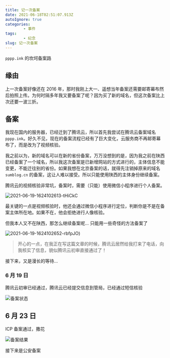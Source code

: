 ```yaml
---
title: 记一次备案
date: 2021-06-18T02:51:07.913Z
autoIgnore: true
categories:
        - 事件
tags:
        - 纪念
slug: 记一次备案
---
```


`pppp.ink` 的坎坷备案路

<!-- more -->

## 缘由

上一次备案好像还在 2016 年，那时我刚上大一、遥想当年备案还需要邮寄幕布然后拍照上传。为何时隔多年我又要备案了呢？因为买了新的域名，但这次备案比上次还要一波三折。

## 备案

我现在国内的服务器，已经迁到了腾讯云，所以首先我尝试在腾讯云备案域名 `pppp.ink`。好久不见，现在的备案流程已经有了巨大变化，云服务商不再邮寄幕布了，而是改为了视频核验。

我之前以为，新的域名可以在新的省份备案，万万没想到的是，因为我之前在陕西已经备案了一个域名，所以我这次备案是已新增网站的方式进行的，主体信息不能变更，不能迁往别的省份。如果我想在北京备案的话，就得先注销掉原来的域名 `sumblog.cn` 的备案，这让人难以接受。所以只能使用陕西的主体身份继续备案。

腾讯云的视频核验非常坑，备案时，需要（只能）使用微信小程序进行个人备案。

![2021-06-19-1624102613-tHiCkC](https://static.sumblog.cn/Pic/2021-06-19-1624102613-tHiCkC.jpg)

最关键的一点是视频核验时，他还会通过微信小程序进行定位，判断你是不是在备案主体所在地。如果不在，他会拒绝进行人像核验。

但我本人又不在陕西，那怎么继续备案呢... 只能用一些奇怪的方法备案了

![2021-06-19-1624102652-rbfpJO](https://static.sumblog.cn/Pic/2021-06-19-1624102652-rbfpJO.jpg))

> 开心的一点，在我正在写这篇文章的时候，腾讯云居然给我打来了电话，向我核实了信息，貌似腾讯云初审直接通过了！

接下来，又是漫长的等待... 

### 6 月 19 日

腾讯云初审已经通过，腾讯云已经提交信息到管局，已经通过短信核验

![备案状态](https://static.sumblog.cn/Pic/2021-06-19-1624102680-hrOtNQ.jpg)

## 6 月 23 日

ICP 备案通过，撒花

![备案结果](https://static.sumblog.cn/Pic/2021-06-23-1624452003-MMFk6U.png)

接下来是公安备案
